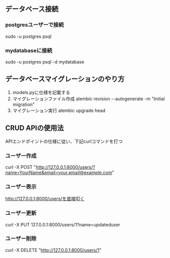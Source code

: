 ## データベース接続
### postgresユーザーで接続
sudo -u postgres psql
### mydatabaseに接続
sudo -u postgres psql -d mydatabase

## データベースマイグレーションのやり方
1. models.pyに仕様を記載する
2. マイグレーションファイル作成
alembic revision --autogenerate -m "Initial migration"
3. マイグレーション実行
alembic upgrade head

## CRUD APIの使用法
APIエンドポイントの仕様に従い、下記curlコマンドを打つ
### ユーザー作成
curl -X POST "http://127.0.0.1:8000/users/?name=YourName&email=your.email@example.com"
### ユーザー表示
http://127.0.0.1:8000/users/を直接叩く
### ユーザー更新
curl -X PUT 127.0.0.1:8000/users/1?name=updateduser
### ユーザー削除
curl -X DELETE "http://127.0.0.1:8000/users/1"
